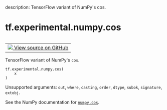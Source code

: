 description: TensorFlow variant of NumPy's cos.

<div itemscope itemtype="http://developers.google.com/ReferenceObject">
<meta itemprop="name" content="tf.experimental.numpy.cos" />
<meta itemprop="path" content="Stable" />
</div>

# tf.experimental.numpy.cos

<!-- Insert buttons and diff -->

<table class="tfo-notebook-buttons tfo-api nocontent" align="left">
<td>
  <a target="_blank" href="https://github.com/tensorflow/tensorflow/blob/r2.4/tensorflow/python/ops/numpy_ops/np_math_ops.py#L674-L676">
    <img src="https://www.tensorflow.org/images/GitHub-Mark-32px.png" />
    View source on GitHub
  </a>
</td>
</table>



TensorFlow variant of NumPy's `cos`.

<pre class="devsite-click-to-copy prettyprint lang-py tfo-signature-link">
<code>tf.experimental.numpy.cos(
    x
)
</code></pre>



<!-- Placeholder for "Used in" -->

Unsupported arguments: `out`, `where`, `casting`, `order`, `dtype`, `subok`, `signature`, `extobj`.

See the NumPy documentation for [`numpy.cos`](https://numpy.org/doc/1.16/reference/generated/numpy.cos.html).